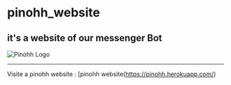 # pinohh_website
it's a website of our messenger Bot
---------------------------------------------------------------
![Pinohh Logo](https://pinohh.herokuapp.com/assets/img/logo_pinohh.png)

-------------------------------------------------------------------
Visite a pinohh website :  [pinohh website(https://pinohh.herokuapp.com/)
